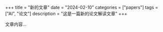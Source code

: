 +++
title = "新的文章"
date = "2024-02-10"
categories = ["papers"]
tags = ["AI", "论文"]
description = "这是一篇新的论文解读文章"
+++

文章内容... 
